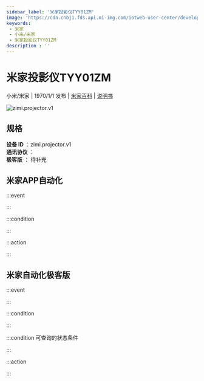 ```yaml
---
sidebar_label: '米家投影仪TYY01ZM'
image: 'https://cdn.cnbj1.fds.api.mi-img.com/iotweb-user-center/developer_1679069105688GkUrKysX.png?GalaxyAccessKeyId=AKVGLQWBOVIRQ3XLEW&Expires=9223372036854775807&Signature=cqR3YzsRV6SCz8faaviU6b8CEpI='
keywords: 
 - 米家
 - 小米/米家
 - 米家投影仪TYY01ZM
description : ''
---
```

# 米家投影仪TYY01ZM

小米/米家 | 1970/1/1 发布 | [米家百科](https://home.mi.com/webapp/content/baike/product/index.html?model=zimi.projector.v1) | [说明书](https://home.mi.com/views/introduction.html?model=zimi.projector.v1&region=cn)

![zimi.projector.v1](https://cdn.cnbj1.fds.api.mi-img.com/iotweb-user-center/developer_1679069105688GkUrKysX.png?GalaxyAccessKeyId=AKVGLQWBOVIRQ3XLEW&Expires=9223372036854775807&Signature=cqR3YzsRV6SCz8faaviU6b8CEpI=)

## 规格  
> 
**设备 ID** ：zimi.projector.v1  
**通讯协议** ：  
**极客版**  ： 待补充 


## 米家APP自动化  

:::event  

:::

:::condition  

:::

:::action   

:::

## 米家自动化极客版  

:::event  

:::

:::condition  

:::

:::condition 可查询的状态条件  

:::

:::action  

:::

        
